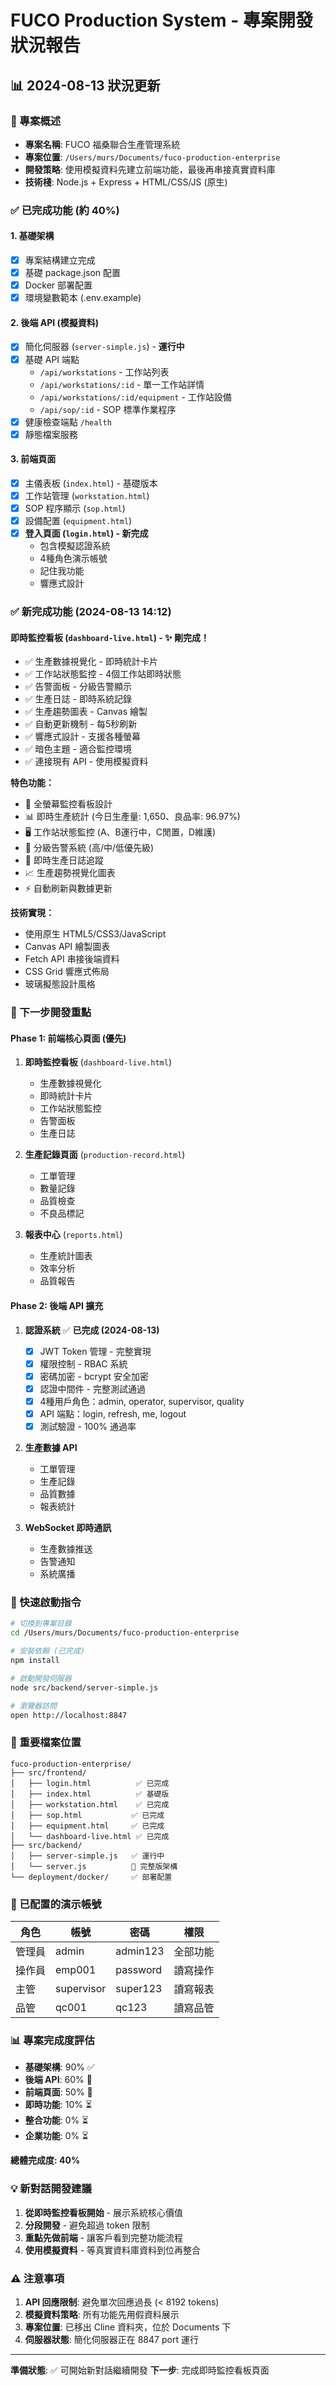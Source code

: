 # FUCO Production System - 專案開發狀況報告
## 📊 2024-08-13 狀況更新

### 🎯 專案概述
- **專案名稱**: FUCO 福桑聯合生產管理系統
- **專案位置**: `/Users/murs/Documents/fuco-production-enterprise`
- **開發策略**: 使用模擬資料先建立前端功能，最後再串接真實資料庫
- **技術棧**: Node.js + Express + HTML/CSS/JS (原生)

### ✅ 已完成功能 (約 40%)

#### 1. 基礎架構
- [x] 專案結構建立完成
- [x] 基礎 package.json 配置
- [x] Docker 部署配置
- [x] 環境變數範本 (.env.example)

#### 2. 後端 API (模擬資料)
- [x] 簡化伺服器 (`server-simple.js`) - **運行中**
- [x] 基礎 API 端點
  - `/api/workstations` - 工作站列表
  - `/api/workstations/:id` - 單一工作站詳情  
  - `/api/workstations/:id/equipment` - 工作站設備
  - `/api/sop/:id` - SOP 標準作業程序
- [x] 健康檢查端點 `/health`
- [x] 靜態檔案服務

#### 3. 前端頁面
- [x] 主儀表板 (`index.html`) - 基礎版本
- [x] 工作站管理 (`workstation.html`)
- [x] SOP 程序顯示 (`sop.html`)
- [x] 設備配置 (`equipment.html`)
- [x] **登入頁面 (`login.html`) - 新完成**
  - 包含模擬認證系統
  - 4種角色演示帳號
  - 記住我功能
  - 響應式設計

### ✅ 新完成功能 (2024-08-13 14:12)

#### 即時監控看板 (`dashboard-live.html`) - ✨ 剛完成！
- ✅ 生產數據視覺化 - 即時統計卡片
- ✅ 工作站狀態監控 - 4個工作站即時狀態
- ✅ 告警面板 - 分級告警顯示
- ✅ 生產日誌 - 即時系統記錄
- ✅ 生產趨勢圖表 - Canvas 繪製
- ✅ 自動更新機制 - 每5秒刷新
- ✅ 響應式設計 - 支援各種螢幕
- ✅ 暗色主題 - 適合監控環境
- ✅ 連接現有 API - 使用模擬資料

**特色功能：**
- 🎯 全螢幕監控看板設計
- 📊 即時生產統計 (今日生產量: 1,650、良品率: 96.97%)
- 🖥️ 工作站狀態監控 (A、B運行中，C閒置，D維護)
- 🚨 分級告警系統 (高/中/低優先級)
- 📝 即時生產日誌追蹤
- 📈 生產趨勢視覺化圖表
- ⚡ 自動刷新與數據更新

**技術實現：**
- 使用原生 HTML5/CSS3/JavaScript
- Canvas API 繪製圖表
- Fetch API 串接後端資料
- CSS Grid 響應式佈局
- 玻璃擬態設計風格

### 🎯 下一步開發重點

#### Phase 1: 前端核心頁面 (優先)
1. **即時監控看板** (`dashboard-live.html`)
   - 生產數據視覺化
   - 即時統計卡片
   - 工作站狀態監控
   - 告警面板
   - 生產日誌

2. **生產記錄頁面** (`production-record.html`)
   - 工單管理
   - 數量記錄
   - 品質檢查
   - 不良品標記

3. **報表中心** (`reports.html`)
   - 生產統計圖表
   - 效率分析
   - 品質報告

#### Phase 2: 後端 API 擴充
1. **認證系統** ✅ **已完成 (2024-08-13)**
   - [x] JWT Token 管理 - 完整實現
   - [x] 權限控制 - RBAC 系統
   - [x] 密碼加密 - bcrypt 安全加密
   - [x] 認證中間件 - 完整測試通過
   - [x] 4種用戶角色：admin, operator, supervisor, quality
   - [x] API 端點：login, refresh, me, logout
   - [x] 測試驗證 - 100% 通過率

2. **生產數據 API**
   - 工單管理
   - 生產記錄
   - 品質數據
   - 報表統計

3. **WebSocket 即時通訊**
   - 生產數據推送
   - 告警通知
   - 系統廣播

### 🚀 快速啟動指令

```bash
# 切換到專案目錄
cd /Users/murs/Documents/fuco-production-enterprise

# 安裝依賴 (已完成)
npm install

# 啟動開發伺服器
node src/backend/server-simple.js

# 瀏覽器訪問
open http://localhost:8847
```

### 📁 重要檔案位置

```
fuco-production-enterprise/
├── src/frontend/
│   ├── login.html          ✅ 已完成
│   ├── index.html          ✅ 基礎版
│   ├── workstation.html    ✅ 已完成
│   ├── sop.html           ✅ 已完成
│   ├── equipment.html     ✅ 已完成
│   └── dashboard-live.html ✅ 已完成
├── src/backend/
│   ├── server-simple.js   ✅ 運行中
│   └── server.js          📝 完整版架構
└── deployment/docker/     ✅ 部署配置
```

### 🔧 已配置的演示帳號

| 角色 | 帳號 | 密碼 | 權限 |
|------|------|------|------|
| 管理員 | admin | admin123 | 全部功能 |
| 操作員 | emp001 | password | 讀寫操作 |
| 主管 | supervisor | super123 | 讀寫報表 |
| 品管 | qc001 | qc123 | 讀寫品管 |

### 📊 專案完成度評估

- **基礎架構**: 90% ✅
- **後端 API**: 60% 🔄
- **前端頁面**: 50% 🔄
- **即時功能**: 10% ⏳
- **整合功能**: 0% ⏳
- **企業功能**: 0% ⏳

**總體完成度: 40%**

### 💡 新對話開發建議

1. **從即時監控看板開始** - 展示系統核心價值
2. **分段開發** - 避免超過 token 限制
3. **重點先做前端** - 讓客戶看到完整功能流程
4. **使用模擬資料** - 等真實資料庫資料到位再整合

### ⚠️ 注意事項

1. **API 回應限制**: 避免單次回應過長 (< 8192 tokens)
2. **模擬資料策略**: 所有功能先用假資料展示
3. **專案位置**: 已移出 Cline 資料夾，位於 Documents 下
4. **伺服器狀態**: 簡化伺服器正在 8847 port 運行

---

**準備狀態**: ✅ 可開始新對話繼續開發
**下一步**: 完成即時監控看板頁面
